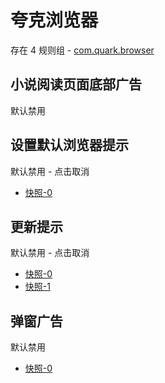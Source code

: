 # 夸克浏览器

存在 4 规则组 - [com.quark.browser](/src/apps/com.quark.browser.ts)

## 小说阅读页面底部广告

默认禁用

## 设置默认浏览器提示

默认禁用 - 点击取消

- [快照-0](https://i.gkd.li/import/13249469)

## 更新提示

默认禁用 - 点击取消

- [快照-0](https://i.gkd.li/import/13292512)
- [快照-1](https://i.gkd.li/import/13455360)

## 弹窗广告

默认禁用

- [快照-0](https://i.gkd.li/import/13292571)
